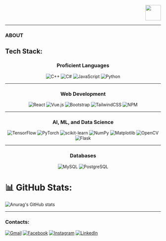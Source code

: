 <p align="right">
  <img src="https://media3.giphy.com/media/du3J3cXyzhj75IOgvA/giphy.gif" width="50">
</p>

---

### ABOUT






## Tech Stack:
<div align="center">

### Proficient Languages

![C++](https://img.shields.io/badge/C++-%2300599C.svg?style=for-the-badge&logo=c%2B%2B&logoColor=white)
![C#](https://img.shields.io/badge/C%23-%23239120.svg?style=for-the-badge&logo=csharp&logoColor=white)
![JavaScript](https://img.shields.io/badge/JavaScript-%23323330.svg?style=for-the-badge&logo=javascript&logoColor=%23F7DF1E)
![Python](https://img.shields.io/badge/Python-3670A0?style=for-the-badge&logo=python&logoColor=ffdd54)

---

### Web Development

![React](https://img.shields.io/badge/React-%2320232a.svg?style=for-the-badge&logo=react&logoColor=%2361DAFB)
![Vue.js](https://img.shields.io/badge/Vue.js-%2335495e.svg?style=for-the-badge&logo=vuedotjs&logoColor=%234FC08D)
![Bootstrap](https://img.shields.io/badge/Bootstrap-%238511FA.svg?style=for-the-badge&logo=bootstrap&logoColor=white)
![TailwindCSS](https://img.shields.io/badge/TailwindCSS-%2338B2AC.svg?style=for-the-badge&logo=tailwind-css&logoColor=white)
![NPM](https://img.shields.io/badge/NPM-%23CB3837.svg?style=for-the-badge&logo=npm&logoColor=white)

---

### AI, ML, and Data Science

![TensorFlow](https://img.shields.io/badge/TensorFlow-%23FF6F00.svg?style=for-the-badge&logo=TensorFlow&logoColor=white)
![PyTorch](https://img.shields.io/badge/PyTorch-%23EE4C2C.svg?style=for-the-badge&logo=PyTorch&logoColor=white)
![scikit-learn](https://img.shields.io/badge/Scikit--Learn-%23F7931E.svg?style=for-the-badge&logo=scikit-learn&logoColor=white)
![NumPy](https://img.shields.io/badge/NumPy-%23013243.svg?style=for-the-badge&logo=numpy&logoColor=white)
![Matplotlib](https://img.shields.io/badge/Matplotlib-%23ffffff.svg?style=for-the-badge&logo=Matplotlib&logoColor=black)
![OpenCV](https://img.shields.io/badge/OpenCV-%23white.svg?style=for-the-badge&logo=opencv&logoColor=white)
![Flask](https://img.shields.io/badge/Flask-%23000.svg?style=for-the-badge&logo=flask&logoColor=white)

---

### Databases

![MySQL](https://img.shields.io/badge/MySQL-4479A1.svg?style=for-the-badge&logo=mysql&logoColor=white)
![PostgreSQL](https://img.shields.io/badge/PostgreSQL-%23316192.svg?style=for-the-badge&logo=postgresql&logoColor=white)

</div>



# 📊 GitHub Stats:
![Anurag's GitHub stats](https://github-readme-stats.vercel.app/api?username=bikemaster2331&show_icons=true&theme=transparent)

---

### Contacts:
[![Gmail](https://img.shields.io/badge/Gmail-D14836?logo=gmail&logoColor=white)](mailto:marthan.lanuzga@gmail.com)
[![Facebook](https://img.shields.io/badge/Facebook-%231877F2.svg?logo=Facebook&logoColor=white)](https://facebook.com/marthan.lanuzga) 
[![Instagram](https://img.shields.io/badge/Instagram-%23E4405F.svg?logo=Instagram&logoColor=white)](https://instagram.com/tanlanuzga) 
[![LinkedIn](https://img.shields.io/badge/LinkedIn-%230077B5.svg?logo=linkedin&logoColor=white)](https://linkedin.com/in/marthanlanuzga)




<!-- Proudly created with GPRM ( https://gprm.itsvg.in ) -->

